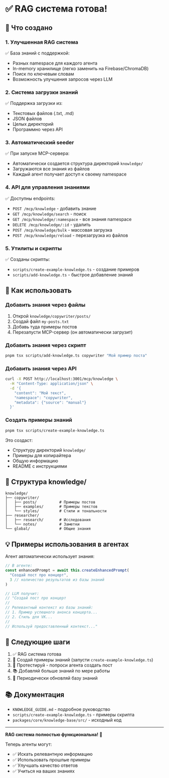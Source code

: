 # ✅ RAG система готова!

## 🎉 Что создано

### 1. **Улучшенная RAG система**

✅ База знаний с поддержкой:
- Разных namespace для каждого агента
- In-memory хранилище (легко заменить на Firebase/ChromaDB)
- Поиск по ключевым словам
- Возможность улучшения запросов через LLM

### 2. **Система загрузки знаний**

✅ Поддержка загрузки из:
- Текстовых файлов (.txt, .md)
- JSON файлов
- Целых директорий
- Программно через API

### 3. **Автоматический seeder**

✅ При запуске MCP-сервера:
- Автоматически создается структура директорий `knowledge/`
- Загружаются все знания из файлов
- Каждый агент получает доступ к своему namespace

### 4. **API для управления знаниями**

✅ Доступны endpoints:
- `POST /mcp/knowledge` - добавить знание
- `GET /mcp/knowledge/search` - поиск
- `GET /mcp/knowledge/:namespace` - все знания namespace
- `DELETE /mcp/knowledge/:id` - удалить
- `POST /mcp/knowledge/bulk` - массовая загрузка
- `POST /mcp/knowledge/reload` - перезагрузка из файлов

### 5. **Утилиты и скрипты**

✅ Созданы скрипты:
- `scripts/create-example-knowledge.ts` - создание примеров
- `scripts/add-knowledge.ts` - быстрое добавление знаний

## 🚀 Как использовать

### Добавить знания через файлы

1. Открой `knowledge/copywriter/posts/`
2. Создай файл `my-posts.txt`
3. Добавь туда примеры постов
4. Перезапусти MCP-сервер (он автоматически загрузит)

### Добавить знания через скрипт

```bash
pnpm tsx scripts/add-knowledge.ts copywriter "Мой пример поста"
```

### Добавить знания через API

```bash
curl -X POST http://localhost:3001/mcp/knowledge \
  -H "Content-Type: application/json" \
  -d '{
    "content": "Мой текст",
    "namespace": "copywriter",
    "metadata": {"source": "manual"}
  }'
```

### Создать примеры знаний

```bash
pnpm tsx scripts/create-example-knowledge.ts
```

Это создаст:
- Структуру директорий `knowledge/`
- Примеры для копирайтера
- Общую информацию
- README с инструкциями

## 📁 Структура knowledge/

```
knowledge/
├── copywriter/
│   ├── posts/          # Примеры постов
│   ├── examples/       # Примеры текстов
│   └── styles/         # Стили и тональности
├── researcher/
│   ├── research/       # Исследования
│   └── notes/          # Заметки
└── global/             # Общие знания
```

## 💡 Примеры использования в агентах

Агент автоматически использует знания:

```typescript
// В агенте:
const enhancedPrompt = await this.createEnhancedPrompt(
  "Создай пост про концерт",
  3 // количество результатов из базы знаний
)

// LLM получит:
// "Создай пост про концерт
// 
// Релевантный контекст из базы знаний:
// 1. Пример успешного анонса концерта...
// 2. Стиль для VK...
// 
// Используй предоставленный контекст..."
```

## 🎯 Следующие шаги

1. ✅ RAG система готова
2. 📝 Создай примеры знаний (запусти `create-example-knowledge.ts`)
3. 🚀 Протестируй - попроси агента создать пост
4. 📚 Добавляй больше знаний по мере работы
5. 🔄 Периодически обновляй базу знаний

## 📚 Документация

- `KNOWLEDGE_GUIDE.md` - подробное руководство
- `scripts/create-example-knowledge.ts` - примеры скрипта
- `packages/core/knowledge-base/src/` - исходный код

---

**RAG система полностью функциональна!** 🎉

Теперь агенты могут:
- ✅ Искать релевантную информацию
- ✅ Использовать прошлые примеры
- ✅ Улучшать качество ответов
- ✅ Учиться на ваших знаниях

